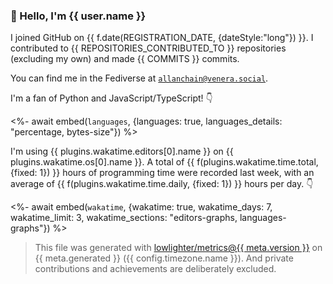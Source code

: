 ### 👋 Hello, I'm {{ user.name }}

I joined GitHub on {{ f.date(REGISTRATION_DATE, {dateStyle:"long"}) }}.
I contributed to {{ REPOSITORIES_CONTRIBUTED_TO }} repositories (excluding my own) and made {{ COMMITS }} commits.

You can find me in the Fediverse at [`allanchain@venera.social`](https://venera.social/profile/allanchain).

I'm a fan of Python and JavaScript/TypeScript! 👇

<%- await embed(`languages`, {languages: true, languages_details: "percentage, bytes-size"}) %>

I'm using {{ plugins.wakatime.editors[0].name }} on {{ plugins.wakatime.os[0].name }}.
A total of {{ f(plugins.wakatime.time.total, {fixed: 1}) }} hours of programming time were recorded last week,
with an average of {{ f(plugins.wakatime.time.daily, {fixed: 1}) }} hours per day. 👇

<%- await embed(`wakatime`, {wakatime: true, wakatime_days: 7, wakatime_limit: 3, wakatime_sections: "editors-graphs, languages-graphs"}) %>

> This file was generated with [lowlighter/metrics@{{ meta.version }}](https://github.com/lowlighter/metrics)
> on {{ meta.generated }} ({{ config.timezone.name }}).
> And private contributions and achievements are deliberately excluded.

